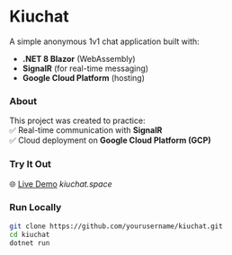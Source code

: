 # Kiuchat  

A simple anonymous 1v1 chat application built with:  
- **.NET 8 Blazor** (WebAssembly)  
- **SignalR** (for real-time messaging)  
- **Google Cloud Platform** (hosting)  

### About  
This project was created to practice:  
✅ Real-time communication with **SignalR**  
✅ Cloud deployment on **Google Cloud Platform (GCP)**  

### Try It Out  
🌐 [Live Demo](#) *kiuchat.space*

### Run Locally  
```bash
git clone https://github.com/yourusername/kiuchat.git
cd kiuchat
dotnet run
```
